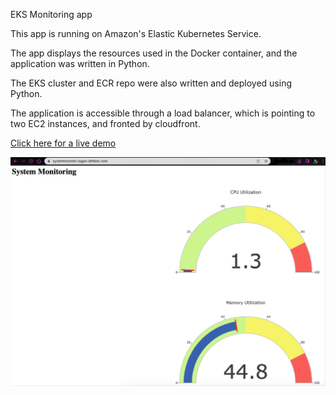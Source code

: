 EKS Monitoring app

This app is running on Amazon's Elastic Kubernetes Service.

The app displays the resources used in the Docker container, and the application was written in Python.

The EKS cluster and ECR repo were also written and deployed using Python.

The application is accessible through a load balancer, which is pointing to two EC2 instances, and fronted by cloudfront.

[Click here for a live demo](https://systemmonitor.logan-leffeler.com)


![A screenshot of the system monitor](https://github.com/Logan-Leffeler/Systems-Monitor-EKS/blob/main/Systemmonitor.png?raw=true)
